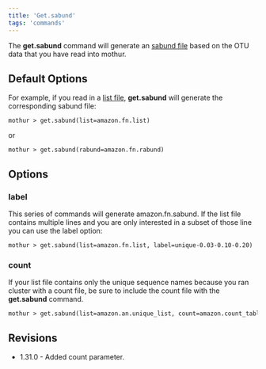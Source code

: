 ```yaml
---
title: 'Get.sabund'
tags: 'commands'
---
```

The **get.sabund** command will generate an [sabund
file](sabund_file) based on the OTU data that you have read
into mothur.

## Default Options

For example, if you read in a [list file](list_file),
**get.sabund** will generate the corresponding
sabund file:

    mothur > get.sabund(list=amazon.fn.list)

or

    mothur > get.sabund(rabund=amazon.fn.rabund)

## Options

### label

This series of commands will generate amazon.fn.sabund. If the list file
contains multiple lines and you are only interested in a subset of those
line you can use the label option:

    mothur > get.sabund(list=amazon.fn.list, label=unique-0.03-0.10-0.20)

### count

If your list file contains only the unique sequence names because you
ran cluster with a count file, be sure to include the count file with
the **get.sabund** command.

    mothur > get.sabund(list=amazon.an.unique_list, count=amazon.count_table)

## Revisions

-   1.31.0 - Added count parameter.


